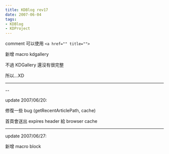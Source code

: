 ```yaml
---
title: KDBlog rev17
date: 2007-06-04
tags:
- KDBlog
- KDProject
---
```

comment 可以使用 `<a href="" title="">`



新增 macro kdgallery

不過 KDGallery 還沒有很完整

所以...XD

---

--

update 2007/06/20:

修復一些 bug (getRecentArticlePath, cache)

首頁會送出 expires header 給 browser cache

---

update 2007/06/27:

新增 macro block

